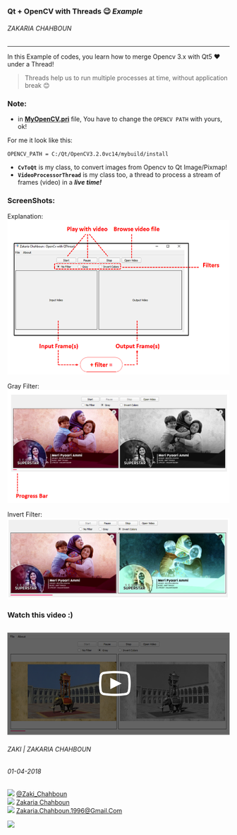 ### Qt + OpenCV with Threads :wink: *Example*
###### ZAKARIA CHAHBOUN
-------------------------------------------------

In this Example of codes, you learn how to merge Opencv 3.x with Qt5 ♥ under a Thread!
> Threads help us to run multiple processes at time, without application break :blush:

### Note:
- in **<a href='./MyOpenCV.pri'>MyOpenCV.pri<a/>** file, You have to change the `OPENCV PATH` with yours, ok!
  
For me it look like this:
  ```pri
  OPENCV_PATH = C:/Qt/OpenCV3.2.0vc14/mybuild/install
  ```
  
 - **`CvToQt`** is my class, to convert images from Opencv to Qt Image/Pixmap!
 - **`VideoProcessorThread`** is my class too, a thread to process a stream of frames (video) in a ***live time!***
 
 ### ScreenShots:
 Explanation:
 <img src='./ScreenShots/01.png'/>
 
 Gray Filter:
 <img src='./ScreenShots/02.png'/>
 
 Invert Filter:
 <img src='./ScreenShots/03.png'/>
  
 ### Watch this video :)
 <a href='https://www.facebook.com/zakaria.chahboun.2018/videos/1969995589749145/'><img src='./ScreenShots/QOC.PNG'/></a>
---------------------------
###### ZAKI | ZAKARIA CHAHBOUN
###### 01-04-2018

<img src="https://upload.wikimedia.org/wikipedia/fr/thumb/c/c8/Twitter_Bird.svg/1259px-Twitter_Bird.svg.png" width="20px"> <a href="https://twitter.com/Zaki_Chahboun">@Zaki_Chahboun</a>
<br>
<img src="https://upload.wikimedia.org/wikipedia/commons/thumb/c/c2/F_icon.svg/1024px-F_icon.svg.png" width="20px"> <a href="https://facebook.com/zakaria.chahboun.2018">Zakaria Chahboun</a>
<br>
<img src='https://vignette.wikia.nocookie.net/google/images/d/d3/New_Logo_Gmail.svg.png/revision/latest?cb=20151001044539' width="20px"> Zakaria.Chahboun.1996@Gmail.Com

<img src='https://raw.githubusercontent.com/zakaria-chahboun/ZakiQtProjects/master/IMAGE2.png' />
